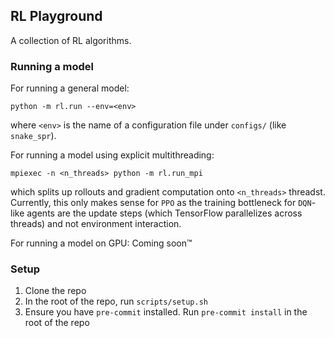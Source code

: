## RL Playground

A collection of RL algorithms.

### Running a model

For running a general model:
```
python -m rl.run --env=<env>
```
where `<env>` is the name of a configuration file under `configs/` (like `snake_spr`).

For running a model using explicit multithreading:
```
mpiexec -n <n_threads> python -m rl.run_mpi
```
which splits up rollouts and gradient computation onto `<n_threads>` threadst. Currently, this only makes sense for `PPO` as the training bottleneck for `DQN`-like agents are the update steps (which TensorFlow parallelizes across threads) and not environment interaction.

For running a model on GPU: Coming soon:tm:

### Setup
1. Clone the repo
2. In the root of the repo, run `scripts/setup.sh`
3. Ensure you have `pre-commit` installed. Run `pre-commit install` in the root of the repo
